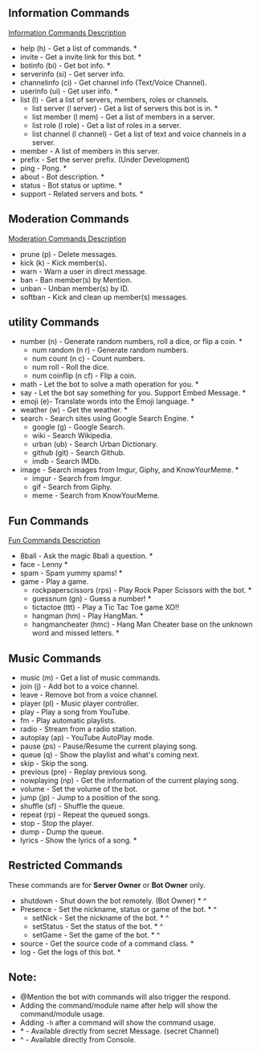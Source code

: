 ## Information Commands
[Information Commands Description](command/information/InformationCommands.md) <br />
- help (h) - Get a list of commands. *
- invite - Get a invite link for this bot. *
- botinfo (bi) - Get bot info. *
- serverinfo (si) - Get server info.
- channelinfo (ci) - Get channel info (Text/Voice Channel).
- userinfo (ui) - Get user info. *
- list (l) - Get a list of servers, members, roles or channels.
    - list server (l server) - Get a list of servers this bot is in. *
    - list member (l mem) - Get a list of members in a server.
    - list role (l role) - Get a list of roles in a server.
    - list channel (l channel) - Get a list of text and voice channels in a server.
- member - A list of members in this server.
- prefix - Set the server prefix. (Under Development)
- ping - Pong. *
- about - Bot description. *
- status - Bot status or uptime. *
- support - Related servers and bots. *

## Moderation Commands
[Moderation Commands Description](command/moderation/ModerationCommands.md) <br />
- prune (p) - Delete messages.
- kick (k) - Kick member(s).
- warn - Warn a user in direct message.
- ban - Ban member(s) by Mention.
- unban - Unban member(s) by ID.
- softban - Kick and clean up member(s) messages.

## utility Commands
- number (n) - Generate random numbers, roll a dice, or flip a coin. *
    - num random (n r) - Generate random numbers.
    - num count (n c) - Count numbers.
    - num roll - Roll the dice.
    - num coinflip (n cf) - Flip a coin.
- math - Let the bot to solve a math operation for you. *
- say - Let the bot say something for you. Support Embed Message. * 
- emoji (e)- Translate words into the Emoji language. *
- weather (w) - Get the weather. *
- search - Search sites using Google Search Engine. *
    - google (g) - Google Search. 
    - wiki - Search Wikipedia. 
    - urban (ub) - Search Urban Dictionary. 
    - github (git) - Search Github. 
    - imdb - Search IMDb.
- image - Search images from Imgur, Giphy, and KnowYourMeme. * 
    - imgur - Search from Imgur.
    - gif - Search from Giphy.
    - meme - Search from KnowYourMeme.

## Fun Commands
[Fun Commands Description](command/fun/FunCommands.md) <br />
- 8ball - Ask the magic 8ball a question. *
- face - Lenny * 
- spam - Spam yummy spams! *
- game - Play a game. 
    - rockpaperscissors (rps) - Play Rock Paper Scissors with the bot. * 
    - guessnum (gn) - Guess a number! *
    - tictactoe (ttt) - Play a Tic Tac Toe game XO!! 
    - hangman (hm) - Play HangMan. * 
    - hangmancheater (hmc) - Hang Man Cheater base on the unknown word and missed letters. *

## Music Commands
- music (m) - Get a list of music commands.
- join (j) - Add bot to a voice channel.
- leave - Remove bot from a voice channel.
- player (pl) - Music player controller.
- play - Play a song from YouTube.
- fm - Play automatic playlists.
- radio - Stream from a radio station.
- autoplay (ap) - YouTube AutoPlay mode.
- pause (ps) - Pause/Resume the current playing song.
- queue (q) - Show the playlist and what's coming next.
- skip - Skip the song.
- previous (pre) - Replay previous song.
- nowplaying (np) - Get the information of the current playing song.
- volume - Set the volume of the bot.
- jump (jp) - Jump to a position of the song.
- shuffle (sf) - Shuffle the queue.
- repeat (rp) - Repeat the queued songs.
- stop - Stop the player.
- dump - Dump the queue.
- lyrics - Show the lyrics of a song. *

## Restricted Commands <br />
These commands are for **Server Owner** or **Bot Owner** only. <br />
- shutdown - Shut down the bot remotely. (Bot Owner) * ^
- Presence - Set the nickname, status or game of the bot. * ^
    - setNick - Set the nickname of the bot. * ^ 
    - setStatus - Set the status of the bot. * ^
    - setGame - Set the game of the bot. * ^
- source - Get the source code of a command class. * 
- log - Get the logs of this bot. *

## Note: <br />
- @Mention the bot with commands will also trigger the respond. <br />
- Adding the command/module name after help will show the command/module usage. <br />
- Adding `-h` after a command will show the command usage. <br />
- \* - Available directly from secret Message. (secret Channel) <br />
- ^ - Available directly from Console. <br />